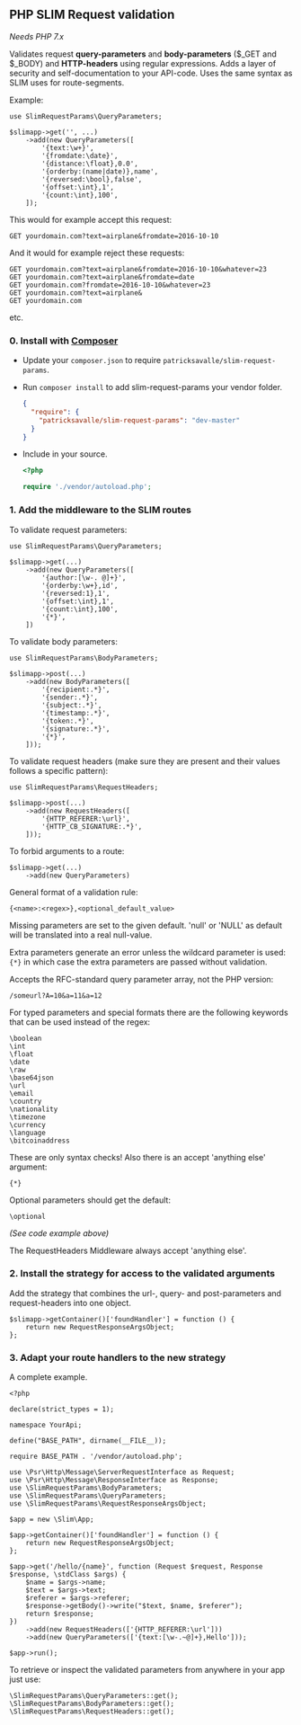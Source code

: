 ## PHP SLIM Request validation

_Needs PHP 7.x_

Validates request **query-parameters** and **body-parameters** ($_GET and $_BODY) and **HTTP-headers** using regular expressions. 
Adds a layer of security and self-documentation to your API-code. 
Uses the same syntax as SLIM uses for route-segments. 

Example:

    use SlimRequestParams\QueryParameters;

    $slimapp->get('', ...)
        ->add(new QueryParameters([
            '{text:\w+}',
            '{fromdate:\date}',
            '{distance:\float},0.0',
            '{orderby:(name|date)},name',
            '{reversed:\bool},false',
            '{offset:\int},1',
            '{count:\int},100',
        ]);

This would for example accept this request:

    GET yourdomain.com?text=airplane&fromdate=2016-10-10

And it would for example reject these requests:

    GET yourdomain.com?text=airplane&fromdate=2016-10-10&whatever=23
    GET yourdomain.com?text=airplane&fromdate=date
    GET yourdomain.com?fromdate=2016-10-10&whatever=23
    GET yourdomain.com?text=airplane&
    GET yourdomain.com
    
etc.

### 0. Install with [Composer](https://packagist.org/packages/patricksavalle/slim-request-params) ###

- Update your `composer.json` to require `patricksavalle/slim-request-params`.
- Run `composer install` to add slim-request-params your vendor folder.

    ```json
    {
      "require": {
        "patricksavalle/slim-request-params": "dev-master"
      }
    }
    ```

- Include in your source.

    ```php
    <?php
   
    require './vendor/autoload.php';
    ```

### 1. Add the middleware to the SLIM routes 

To validate request parameters:

    use SlimRequestParams\QueryParameters;

    $slimapp->get(...)
        ->add(new QueryParameters([
            '{author:[\w-. @]+}',
            '{orderby:\w+},id',
            '{reversed:1},1',
            '{offset:\int},1',
            '{count:\int},100',
            '{*}',
        ])

To validate body parameters:

    use SlimRequestParams\BodyParameters;

    $slimapp->post(...)
        ->add(new BodyParameters([
            '{recipient:.*}',
            '{sender:.*}',
            '{subject:.*}',
            '{timestamp:.*}',
            '{token:.*}',
            '{signature:.*}',
            '{*}',
        ]));

To validate request headers (make sure they are present and their values follows a specific pattern):

    use SlimRequestParams\RequestHeaders;

    $slimapp->post(...)
        ->add(new RequestHeaders([
            '{HTTP_REFERER:\url}',
            '{HTTP_CB_SIGNATURE:.*}',
        ]));

To forbid arguments to a route:

    $slimapp->get(...)
        ->add(new QueryParameters)
        
General format of a validation rule:

    {<name>:<regex>},<optional_default_value>

Missing parameters are set to the given default. 'null' or 'NULL' as default will be translated into a real null-value. 

Extra parameters generate an error unless the wildcard parameter is used: `{*}` in which 
case the extra parameters are passed without validation.

Accepts the RFC-standard query parameter array, not the PHP version:

    /someurl?A=10&a=11&a=12

For typed parameters and special formats there are the following keywords that can be used instead of the regex:

    \boolean
    \int
    \float
    \date
    \raw
    \base64json
    \url
    \email
    \country
    \nationality
    \timezone
    \currency
    \language
    \bitcoinaddress
    
These are only syntax checks! Also there is an accept 'anything else' argument:

    {*}

Optional parameters should get the default:
    
    \optional
    
_(See code example above)_

The RequestHeaders Middleware always accept 'anything else'.

### 2. Install the strategy for access to the validated arguments

Add the strategy that combines the url-, query- and post-parameters and request-headers into one object.

    $slimapp->getContainer()['foundHandler'] = function () {
        return new RequestResponseArgsObject;
    };        

### 3. Adapt your route handlers to the new strategy

A complete example.

    <?php
    
    declare(strict_types = 1);
    
    namespace YourApi;
    
    define("BASE_PATH", dirname(__FILE__));
    
    require BASE_PATH . '/vendor/autoload.php';
    
    use \Psr\Http\Message\ServerRequestInterface as Request;
    use \Psr\Http\Message\ResponseInterface as Response;
    use \SlimRequestParams\BodyParameters;
    use \SlimRequestParams\QueryParameters;
    use \SlimRequestParams\RequestResponseArgsObject;
    
    $app = new \Slim\App;
    
    $app->getContainer()['foundHandler'] = function () {
        return new RequestResponseArgsObject;
    };
    
    $app->get('/hello/{name}', function (Request $request, Response $response, \stdClass $args) {
        $name = $args->name;
        $text = $args->text;
        $referer = $args->referer;
        $response->getBody()->write("$text, $name, $referer");
        return $response;
    })
        ->add(new RequestHeaders(['{HTTP_REFERER:\url']))
        ->add(new QueryParameters(['{text:[\w-.~@]+},Hello']));
    
    $app->run();

To retrieve or inspect the validated parameters from anywhere in your app just use:
    
    \SlimRequestParams\QueryParameters::get();
    \SlimRequestParams\BodyParameters::get();
    \SlimRequestParams\RequestHeaders::get();
